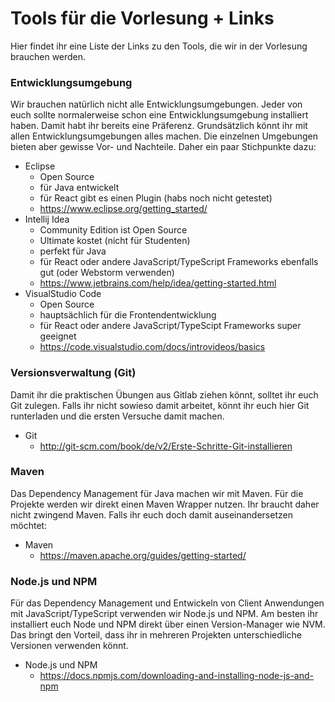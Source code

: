 # Tools für die Vorlesung + Links

Hier findet ihr eine Liste der Links zu den Tools, die wir in der Vorlesung brauchen werden.

### Entwicklungsumgebung

Wir brauchen natürlich nicht alle Entwicklungsumgebungen. Jeder von euch sollte normalerweise schon eine Entwicklungsumgebung installiert haben. Damit habt ihr bereits eine Präferenz. Grundsätzlich könnt ihr mit allen Entwicklungsumgebungen alles machen. Die einzelnen Umgebungen bieten aber gewisse Vor- und Nachteile. Daher ein paar Stichpunkte dazu:

- Eclipse
    - Open Source
    - für Java entwickelt
    - für React gibt es einen Plugin (habs noch nicht getestet)
    - https://www.eclipse.org/getting_started/
- Intellij Idea
    - Community Edition ist Open Source
    - Ultimate kostet (nicht für Studenten)
    - perfekt für Java
    - für React oder andere JavaScript/TypeScript Frameworks ebenfalls gut (oder Webstorm verwenden)
    - https://www.jetbrains.com/help/idea/getting-started.html
- VisualStudio Code
    - Open Source
    - hauptsächlich für die Frontendentwicklung
    - für React oder andere JavaScript/TypeScipt Frameworks super geeignet
    - https://code.visualstudio.com/docs/introvideos/basics
    
### Versionsverwaltung (Git)

Damit ihr die praktischen Übungen aus Gitlab ziehen könnt, solltet ihr euch Git zulegen. Falls ihr nicht sowieso damit arbeitet, könnt ihr euch hier Git runterladen und die ersten Versuche damit machen.

- Git
    - http://git-scm.com/book/de/v2/Erste-Schritte-Git-installieren
    
### Maven

Das Dependency Management für Java machen wir mit Maven. Für die Projekte werden wir direkt einen Maven Wrapper nutzen. Ihr braucht daher nicht zwingend Maven. Falls ihr euch doch damit auseinandersetzen möchtet:

- Maven
    - https://maven.apache.org/guides/getting-started/
    
### Node.js und NPM

Für das Dependency Management und Entwickeln von Client Anwendungen mit JavaScript/TypeScript verwenden wir Node.js und NPM. Am besten ihr installiert euch Node und NPM direkt über einen Version-Manager wie NVM. Das bringt den Vorteil, dass ihr in mehreren Projekten unterschiedliche Versionen verwenden könnt.

- Node.js und NPM
    - https://docs.npmjs.com/downloading-and-installing-node-js-and-npm
